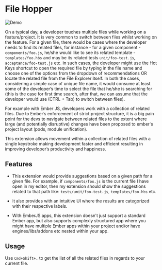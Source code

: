 # File Hopper
![Demo](https://raw.githubusercontent.com/suchitadoshi1987/ember-jump-between-related-files/master/assets/demo.gif)

On a typical day, a developer touches multiple files while working on a feature/project. It is very common to switch between files whilst working on the feature. For a given file, there would be cases where the developer needs to find its related files,  for instance - for a given component - `components/foo.js`, he/she would like to see its related template - `templates/foo.hbs` and may be its related tests `unit/foo-test.js`, `acceptance/foo-test.js` etc. in such cases, 
the developer might use the Hot Keys shortcut to open the required file by typing in the file name and choose one of the options from the dropdown of recommendations OR 
locate the related file from the File Explorer itself. 
In both the cases, considering a simple case of unique file name, it would consume at least some of the developer’s time to select the file that he/she is searching for (this is the case for first time search, after that, we can assume that the developer would use (CTRL + Tab) to switch between files).

For example with Ember JS, developers work with a collection of related files. Due to Ember’s enforcement of strict project structure, it is a big pain point for the devs to navigate between related files to the extent where large (and potentially disruptive) changes have been proposed to ember's project layout (pods, module unification).

This extension allows movement within a collection of related files with a single keystroke making development faster and efficient resulting in improving developer’s productivity and happiness.


## Features

- This extension would provide suggestions based on a given path for a given file. For example, if `components/foo.js` is the current file I have open in  my editor, then my extension should show the suggestions related to that path like: `tests/unit/foo-test.js`, `templates/foo.hbs` etc.

- It also provides with an intuitive UI where the results are categorized with their respective labels.

- With EmberJS apps, this extension doesn't just support a standard Ember app, but also supports complexly structured app where you might have multiple Ember apps within your project and/or have engines/libs/addons etc nested within your app.


## Usage

Use `Cmd+Shift+.` to get the list of all the related files in regards to your current file.


